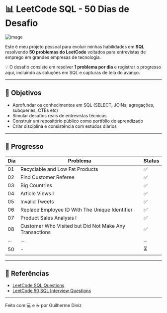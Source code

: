 # 📊 LeetCode SQL - 50 Dias de Desafio

![image](https://github.com/user-attachments/assets/1f8feea6-3bb9-4c3a-87b8-847b13d4e0db)


Este é meu projeto pessoal para evoluir minhas habilidades em **SQL** resolvendo **50 problemas do LeetCode** voltados para entrevistas de emprego em grandes empresas de tecnologia.

💡 O desafio consiste em resolver **1 problema por dia** e registrar o progresso aqui, incluindo as soluções em SQL e capturas de tela do avanço.

---

## 🚀 Objetivos

- Aprofundar os conhecimentos em SQL (SELECT, JOINs, agregações, subqueries, CTEs etc)
- Simular desafios reais de entrevistas técnicas
- Construir um repositório público como portfólio de aprendizado
- Criar disciplina e consistência com estudos diários

---

## 📅 Progresso

| Dia | Problema | Status |
|-----|----------|--------|
| 01  | Recyclable and Low Fat Products | ✅ |
| 02  | Find Customer Referee | ✅ |
| 03  | Big Countries | ✅ |
| 04  | Article Views I | ✅ |
| 05  | Invalid Tweets | ✅ |
| 06  | Replace Employee ID With The Unique Identifier | ✅ |
| 07  | Product Sales Analysis I | ✅ |
| 08  | Customer Who Visited but Did Not Make Any Transactions | ✅ |
| ... | ... | ... |
| 50  | - | ⏳ |


---


## 📘 Referências

- [LeetCode SQL Questions](https://leetcode.com/problemset/database/)
- [LeetCode 50 SQL Interview Questions](https://leetcode.com/studyplan/sql-50/)

---

Feito com 💻 e ☕ por Guilherme Diniz
